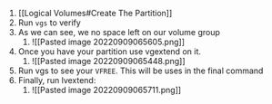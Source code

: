 1. [[Logical Volumes#Create The Partition]]
2. Run `vgs` to verify
3. As we can see, we no space left on our volume group
	1. ![[Pasted image 20220909065605.png]]
4. Once you have your partition use vgextend on it. 
	1. ![[Pasted image 20220909065448.png]]
5. Run vgs to see your `VFREE`. This will be uses in the final command	
5. Finally, run lvextend:
	1. ![[Pasted image 20220909065711.png]]